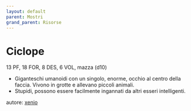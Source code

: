 ```yaml
---
layout: default
parent: Mostri
grand_parent: Risorse 
--- 
```


# Ciclope
13 PF, 18 FOR, 8 DES, 6 VOL, mazza (d10)  
- Giganteschi umanoidi con un singolo, enorme, occhio al centro della faccia. Vivono in grotte e allevano piccoli animali.
- Stupidi, possono essere facilmente ingannati da altri esseri intelligenti.

autore: [xenio](https://xenioinabottle.blogspot.com) 
